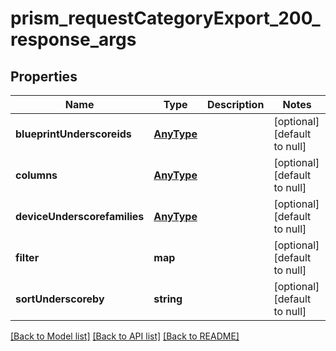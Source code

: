 # prism_requestCategoryExport_200_response_args

## Properties
Name | Type | Description | Notes
------------ | ------------- | ------------- | -------------
**blueprintUnderscoreids** | [**AnyType**](.md) |  | [optional] [default to null]
**columns** | [**AnyType**](.md) |  | [optional] [default to null]
**deviceUnderscorefamilies** | [**AnyType**](.md) |  | [optional] [default to null]
**filter** | **map** |  | [optional] [default to null]
**sortUnderscoreby** | **string** |  | [optional] [default to null]

[[Back to Model list]](../README.md#documentation-for-models) [[Back to API list]](../README.md#documentation-for-api-endpoints) [[Back to README]](../README.md)


